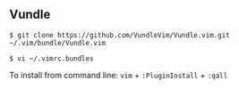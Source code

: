 ## Vundle

```
$ git clone https://github.com/VundleVim/Vundle.vim.git ~/.vim/bundle/Vundle.vim

$ vi ~/.vimrc.bundles
```

To install from command line: `vim` + `:PluginInstall` + `:qall`
